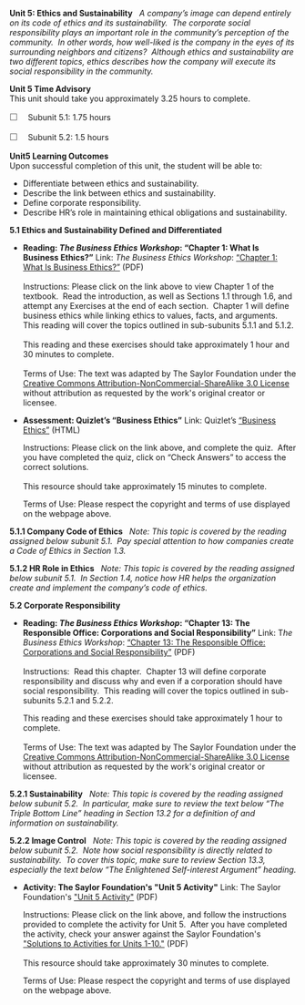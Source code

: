 **Unit 5: Ethics and Sustainability** <span id="5"></span> 
*A company’s image can depend entirely on its code of ethics and its
sustainability.  The corporate social responsibility plays an important
role in the community’s perception of the community.  In other words,
how well-liked is the company in the eyes of its surrounding neighbors
and citizens?  Although ethics and sustainability are two different
topics, ethics describes how the company will execute its social
responsibility in the community.*

**Unit 5 Time Advisory**  
This unit should take you approximately 3.25 hours to complete.  
  
 <span
style="color: rgb(85, 85, 85); font-family: 'Myriad Pro', 'Gill Sans', 'Gill Sans MT', Calibri, sans-serif; font-size: 16px; line-height: 21px; text-align: left; -webkit-text-size-adjust: none; ">☐
   </span>Subunit 5.1: 1.75 hours  
  
 <span
style="color: rgb(85, 85, 85); font-family: 'Myriad Pro', 'Gill Sans', 'Gill Sans MT', Calibri, sans-serif; font-size: 16px; line-height: 21px; text-align: left; -webkit-text-size-adjust: none; ">☐
   </span>Subunit 5.2: 1.5 hours

**Unit5 Learning Outcomes**  
Upon successful completion of this unit, the student will be able to:  
  
-   Differentiate between ethics and sustainability.
-   Describe the link between ethics and sustainability.
-   Define corporate responsibility.
-   Describe HR’s role in maintaining ethical obligations and
    sustainability.

**5.1 Ethics and Sustainability Defined and Differentiated** <span
id="5.1"></span> 
-   **Reading: *The Business Ethics Workshop*: “Chapter 1: What Is
    Business Ethics?”**
    Link: *The Business Ethics Workshop*: [“Chapter 1: What Is Business
    Ethics?”](http://www.saylor.org/site/textbooks/The%20Business%20Ethics%20Workshop.pdf) (PDF)  
        
     Instructions: Please click on the link above to view Chapter 1 of
    the textbook.  Read the introduction, as well as Sections 1.1
    through 1.6, and attempt any Exercises at the end of each section. 
    Chapter 1 will define business ethics while linking ethics to
    values, facts, and arguments.  This reading will cover the topics
    outlined in sub-subunits 5.1.1 and 5.1.2.  
        
     This reading and these exercises should take approximately 1 hour
    and 30 minutes to complete.  
        
     Terms of Use: The text was adapted by The Saylor Foundation under
    the [Creative Commons Attribution-NonCommercial-ShareAlike 3.0
    License](http://creativecommons.org/licenses/by-nc-sa/3.0/) without
    attribution as requested by the work's original creator or
    licensee. 

-   **Assessment: Quizlet’s “Business Ethics”**
    Link: Quizlet’s [“Business
    Ethics”](http://quizlet.com/10069668/test/) (HTML)  
      
     Instructions: Please click on the link above, and complete the
    quiz.  After you have completed the quiz, click on “Check Answers”
    to access the correct solutions.  
        
     This resource should take approximately 15 minutes to complete.  
      
     Terms of Use: Please respect the copyright and terms of use
    displayed on the webpage above.

**5.1.1 Company Code of Ethics** <span id="5.1.1"></span> 
*Note: This topic is covered by the reading assigned below subunit 5.1.
 Pay special attention to how companies create a Code of Ethics in
Section 1.3.*

**5.1.2 HR Role in Ethics** <span id="5.1.2"></span> 
*Note: This topic is covered by the reading assigned below subunit 5.1.
 In Section 1.4, notice how HR helps the organization create and
implement the company’s code of ethics.*

**5.2 Corporate Responsibility** <span id="5.2"></span> 
-   **Reading: *The Business Ethics Workshop*: “Chapter 13: The
    Responsible Office: Corporations and Social Responsibility”**
    Link: T*he Business Ethics Workshop*: [“Chapter 13: The Responsible
    Office: Corporations and Social
    Responsibility”](http://www.saylor.org/site/textbooks/The%20Business%20Ethics%20Workshop.pdf) (PDF)  
        
     Instructions:  Read this chapter.  Chapter 13 will define corporate
    responsibility and discuss why and even if a corporation should have
    social responsibility.  This reading will cover the topics outlined
    in sub-subunits 5.2.1 and 5.2.2.  
      
     This reading and these exercises should take approximately 1 hour
    to complete.  
        
     Terms of Use: The text was adapted by The Saylor Foundation under
    the [Creative Commons Attribution-NonCommercial-ShareAlike 3.0
    License](http://creativecommons.org/licenses/by-nc-sa/3.0/) without
    attribution as requested by the work's original creator or
    licensee. 

**5.2.1 Sustainability** <span id="5.2.1"></span> 
*Note: This topic is covered by the reading assigned below subunit 5.2. 
In particular, make sure to review the text below “The Triple Bottom
Line” heading in Section 13.2 for a definition of and information on
sustainability.*

**5.2.2 Image Control** <span id="5.2.2"></span> 
*Note: This topic is covered by the reading assigned below subunit 5.2.
 Note how social responsibility is directly related to sustainability. 
To cover this topic, make sure to review Section 13.3, especially the
text below “The Enlightened Self-interest Argument” heading.*

-   **Activity: The Saylor Foundation's "Unit 5 Activity"**
    Link: The Saylor Foundation's ["Unit 5
    Activity"](http://www.saylor.org/site/wp-content/uploads/2012/06/PRDV401-HR101-Units-1-10-Activities.pdf) (PDF)  
      
     Instructions: Please click on the link above, and follow the
    instructions provided to complete the activity for Unit 5.  After
    you have completed the activity, check your answer against the
    Saylor Foundation's ["Solutions to Activities for Units
    1-10."](http://www.saylor.org/site/wp-content/uploads/2012/06/PRDV401-HR101-Units-1-10-Activities-Answer-Key.pdf) (PDF)  
        
     This resource should take approximately 30 minutes to complete.  
      
     Terms of Use: Please respect the copyright and terms of use
    displayed on the webpage above. 


